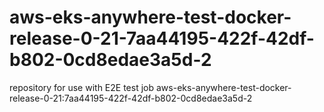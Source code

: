 # aws-eks-anywhere-test-docker-release-0-21-7aa44195-422f-42df-b802-0cd8edae3a5d-2
repository for use with E2E test job aws-eks-anywhere-test-docker-release-0-21:7aa44195-422f-42df-b802-0cd8edae3a5d-2
